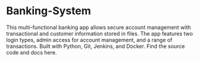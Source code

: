 # Banking-System
This multi-functional banking app allows secure account management with transactional and customer information stored in files. The app features two login types, admin access for account management, and a range of transactions. Built with Python, Git, Jenkins, and Docker. Find the source code and docs here.
